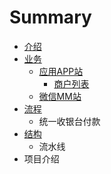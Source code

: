 # Summary

* [介绍](README.md)
* [业务](chapter1.md)
   * [应用APP站](application.md)
       * [商户列表](shanghu_lie_biao_md.md)
   * [微信MM站](wei_xin_mm_zhan.md)
* [流程](process.md)
   * 统一收银台付款
* [结构](structure.md)
   * 流水线
* 项目介绍

